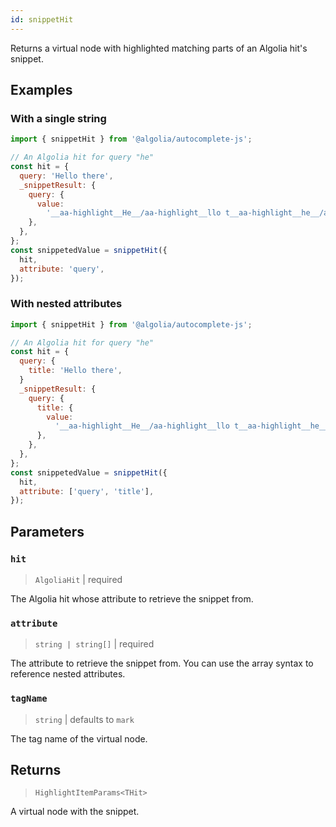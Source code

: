 ```yaml
---
id: snippetHit
---
```


Returns a virtual node with highlighted matching parts of an Algolia hit's snippet.

## Examples

### With a single string

```js
import { snippetHit } from '@algolia/autocomplete-js';

// An Algolia hit for query "he"
const hit = {
  query: 'Hello there',
  _snippetResult: {
    query: {
      value:
        '__aa-highlight__He__/aa-highlight__llo t__aa-highlight__he__/aa-highlight__re',
    },
  },
};
const snippetedValue = snippetHit({
  hit,
  attribute: 'query',
});
```

### With nested attributes

```js
import { snippetHit } from '@algolia/autocomplete-js';

// An Algolia hit for query "he"
const hit = {
  query: {
    title: 'Hello there',
  }
  _snippetResult: {
    query: {
      title: {
        value:
          '__aa-highlight__He__/aa-highlight__llo t__aa-highlight__he__/aa-highlight__re',
      },
    },
  },
};
const snippetedValue = snippetHit({
  hit,
  attribute: ['query', 'title'],
});
```

## Parameters

### `hit`

> `AlgoliaHit` | required

The Algolia hit whose attribute to retrieve the snippet from.

### `attribute`

> `string | string[]` | required

The attribute to retrieve the snippet from. You can use the array syntax to reference nested attributes.

### `tagName`

> `string` | defaults to `mark`

The tag name of the virtual node.

## Returns

> `HighlightItemParams<THit>`

A virtual node with the snippet.
